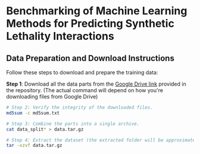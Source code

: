 # Benchmarking of Machine Learning Methods for Predicting Synthetic Lethality Interactions

## Data Preparation and Download Instructions

Follow these steps to download and prepare the training data:

**Step 1**: Download all the data parts from the [Google Drive link](https://drive.google.com/drive/folders/1--hXtibIorfXt3jcKhz4btGH0YjqZafg?usp=sharing) provided in the repository.
(The actual command will depend on how you're downloading files from Google Drive)

```bash
# Step 2: Verify the integrity of the downloaded files.
md5sum -c md5sum.txt

# Step 3: Combine the parts into a single archive.
cat data_split* > data.tar.gz

# Step 4: Extract the dataset (the extracted folder will be approximately 90GB in size).
tar -xzvf data.tar.gz
```